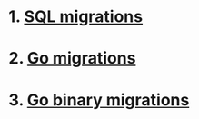 # 1. [SQL migrations](sql-migrations)
# 2. [Go migrations](go-migrations)
# 3. [Go binary migrations](fs-migrations)